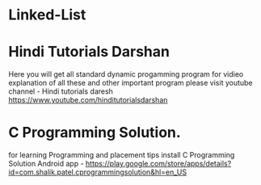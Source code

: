# Linked-List

# Hindi Tutorials Darshan
Here you will get all standard dynamic progamming program
for vidieo explanation of all these and other important program please
visit youtube channel - Hindi tutorials daresh 
https://www.youtube.com/hinditutorialsdarshan

# C Programming Solution.
for learning Programming and placement tips install 
C Programming Solution Android app - https://play.google.com/store/apps/details?id=com.shalik.patel.cprogrammingsolution&hl=en_US
